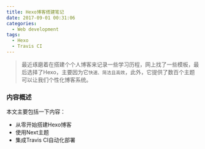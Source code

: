 ```yaml
---
title: Hexo博客搭建笔记
date: 2017-09-01 00:31:06
categories:
  - Web development
tags:
  - Hexo
  - Travis CI
---
```


> 最近琢磨着在搭建个个人博客来记录一些学习历程，网上找了一些模板，最后选择了Hexo，主要因为它``快速、简洁且高效``，此外，它提供了数百个主题可以让我们个性化博客系统。

### 内容概述

本文主要包括一下内容：

- 从零开始搭建Hexo博客
- 使用Next主题
- 集成Travis CI自动化部署

<!--more-->


